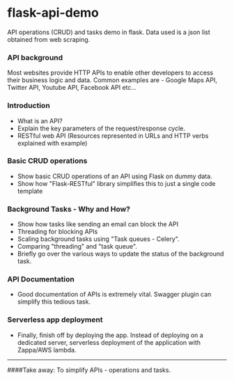 # flask-api-demo
API operations (CRUD) and tasks demo in flask. Data used is a json list obtained from web scraping.

### API background
Most websites provide HTTP APIs to enable other developers to access their business logic and data. Common examples are - Google Maps API, Twitter API, Youtube API, Facebook API etc...


### Introduction
- What is an API?
- Explain the key parameters of the request/response cycle.
- RESTful web API (Resources represented in URLs and HTTP verbs explained with example)

### Basic CRUD operations 
- Show basic CRUD operations of an API using Flask on dummy data.
- Show how "Flask-RESTful" library simplifies this to just a single code template

### Background Tasks - Why and How? 
- Show how tasks like sending an email can block the API
- Threading for blocking APIs
- Scaling background tasks using "Task queues - Celery".
- Comparing "threading" and "task queue".
- Briefly go over the various ways to update the status of the background task.

### API Documentation 
- Good documentation of APIs is extremely vital. Swagger plugin can simplify this tedious task.

### Serverless app deployment 
- Finally, finish off by deploying the app. Instead of deploying on a dedicated server, serverless deployment of the application with Zappa/AWS lambda.

---------------------------------------------------

####Take away: To simplify APIs - operations and tasks.
